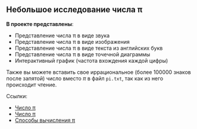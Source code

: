 ## Небольшое исследование числа π

**В проекте представлены**:

- Представление числа π в виде звука
- Представление числа π в виде изображения
- Представление числа π в виде текста из английских букв
- Представление числа π в виде точечной диаграммы
- Интерактивный график (частота вхождения каждой цифры)

Также вы можете вставить свое иррациональное (более 100000 знаков после запятой) число вместо $\pi$ в файл `pi.txt`, так как из него происходит чтение.

Ссылки:

- [Число π](https://sanstv.ru/pi)
- [Число π](https://newtonov.ru/chislo-pi/)
- [Способы вычисления π](https://mathworld.wolfram.com/PiFormulas.html)
